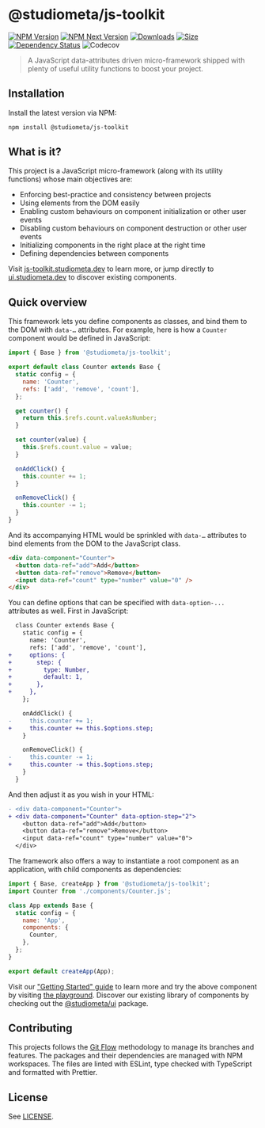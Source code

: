 # @studiometa/js-toolkit

[![NPM Version](https://img.shields.io/npm/v/@studiometa/js-toolkit.svg?style=flat&colorB=3e63dd&colorA=414853)](https://www.npmjs.com/package/@studiometa/js-toolkit/)
[![NPM Next Version](https://img.shields.io/npm/v/@studiometa/js-toolkit/next?style=flat&colorB=3e63dd&colorA=414853)](https://www.npmjs.com/package/@studiometa/js-toolkit/v/next)
[![Downloads](https://img.shields.io/npm/dm/@studiometa/js-toolkit?style=flat&colorB=3e63dd&colorA=414853)](https://www.npmjs.com/package/@studiometa/js-toolkit/)
[![Size](https://img.shields.io/bundlephobia/minzip/@studiometa/js-toolkit?style=flat&colorB=3e63dd&colorA=414853&label=size)](https://bundlephobia.com/package/@studiometa/js-toolkit)
[![Dependency Status](https://img.shields.io/librariesio/release/npm/@studiometa/js-toolkit?style=flat&colorB=3e63dd&colorA=414853)](https://david-dm.org/studiometa/js-toolkit)
![Codecov](https://img.shields.io/codecov/c/github/studiometa/js-toolkit?style=flat&colorB=3e63dd&colorA=414853)

> A JavaScript data-attributes driven micro-framework shipped with plenty of useful utility functions to boost your project.

## Installation

Install the latest version via NPM:

```bash
npm install @studiometa/js-toolkit
```

## What is it?

This project is a JavaScript micro-framework (along with its utility functions) whose main objectives are:

- Enforcing best-practice and consistency between projects
- Using elements from the DOM easily
- Enabling custom behaviours on component initialization or other user events
- Disabling custom behaviours on component destruction or other user events
- Initializing components in the right place at the right time
- Defining dependencies between components

Visit [js-toolkit.studiometa.dev](https://js-toolkit.studiometa.dev) to learn more, or jump directly to [ui.studiometa.dev](https://ui.studiometa.dev) to discover existing components.

## Quick overview

This framework lets you define components as classes, and bind them to the DOM with `data-…` attributes. For example, here is how a `Counter` component would be defined in JavaScript:

```js
import { Base } from '@studiometa/js-toolkit';

export default class Counter extends Base {
  static config = {
    name: 'Counter',
    refs: ['add', 'remove', 'count'],
  };

  get counter() {
    return this.$refs.count.valueAsNumber;
  }

  set counter(value) {
    this.$refs.count.value = value;
  }

  onAddClick() {
    this.counter += 1;
  }

  onRemoveClick() {
    this.counter -= 1;
  }
}
```

And its accompanying HTML would be sprinkled with `data-…` attributes to bind elements from the DOM to the JavaScript class.

```html
<div data-component="Counter">
  <button data-ref="add">Add</button>
  <button data-ref="remove">Remove</button>
  <input data-ref="count" type="number" value="0" />
</div>
```

You can define options that can be specified with `data-option-...` attributes as well. First in JavaScript:

```diff
  class Counter extends Base {
    static config = {
      name: 'Counter',
      refs: ['add', 'remove', 'count'],
+     options: {
+       step: {
+         type: Number,
+         default: 1,
+       },
+     },
    };

    onAddClick() {
-     this.counter += 1;
+     this.counter += this.$options.step;
    }

    onRemoveClick() {
-     this.counter -= 1;
+     this.counter -= this.$options.step;
    }
  }
```

And then adjust it as you wish in your HTML:

```diff
- <div data-component="Counter">
+ <div data-component="Counter" data-option-step="2">
    <button data-ref="add">Add</button>
    <button data-ref="remove">Remove</button>
    <input data-ref="count" type="number" value="0">
  </div>
```

The framework also offers a way to instantiate a root component as an application, with child components as dependencies:

```js
import { Base, createApp } from '@studiometa/js-toolkit';
import Counter from './components/Counter.js';

class App extends Base {
  static config = {
    name: 'App',
    components: {
      Counter,
    },
  };
}

export default createApp(App);
```

Visit our ["Getting Started" guide](https://js-toolkit.studiometa.dev/guide/) to learn more and try the above component by visiting [the playground](https://ui.studiometa.dev/-/play/#script=eNqVkjFPwzAQhff%2BijcguRVtEGurSpTuDKyIwdiXYprYkX2pQFX%2BO7bjlg6A1EiJndO97873bNrOecYRjzLQHMqTZNp0HQbU3rUQD4F7bVxLLO8%2BwoKda%2FaGxWoyUY0MAVvXWyYP%2BmSyOmQOjhMgsGSjoJytzQ7rHAOsbGkJUVRinoOe6rDEi5BaizmEp9YdKO1UShOvY5br2DgbE0dSqkDdzx%2FAX11kP%2FXtG%2FlRkh5NtewbXuL%2BFBvGzRC%2FQzwHsCOOfeaOprMC9MS9t%2BB3E6qb1GCVM6qDbHrahLHKKiESIVwQcsYJ87s%2BjiOvZ72zG623jVH7cwNZWZi4XRdSGUKVzn6hfs4j%2Bwew%2BBsQEaOVyfbrbIyKYqFy8SJZsnzhTzG5TDstcdyp2umSTeM7W30DtazCdQ%3D%3D&html=eNqFkEsKwzAMRPc9hdDe5EOXcaD0Br2BEyvBkMjGkUN7%2Byb1ogkUupJAmjfMNNatYI0Y1fs5eCYWjXefWChiPvggzrNahILGGqGfzLJoDOoKw0RPGM22YnsBaLok4jnLIg0ajbUHQQ3dqLopkarKEuLmYslie7O2KbL0NyXS7Ff6D3p8%2Fk4sxyHJAdXv0RDkFUgjp7nbY65mQ2ksTw7R8aiqPBwvJF%2BfS1NstbVv4jxoZA%3D%3D&style=eNpLyk%2BpVKjmUlAoSExJycxLt1IwLErNteaqBQBpsgf8). Discover our existing library of components by checking out the [@studiometa/ui](https://github.com/studiometa/ui) package.

## Contributing

This projects follows the [Git Flow](https://github.com/petervanderdoes/gitflow-avh) methodology to manage its branches and features. The packages and their dependencies are managed with NPM workspaces. The files are linted with ESLint, type checked with TypeScript and formatted with Prettier.

## License

See [LICENSE](./LICENSE).
